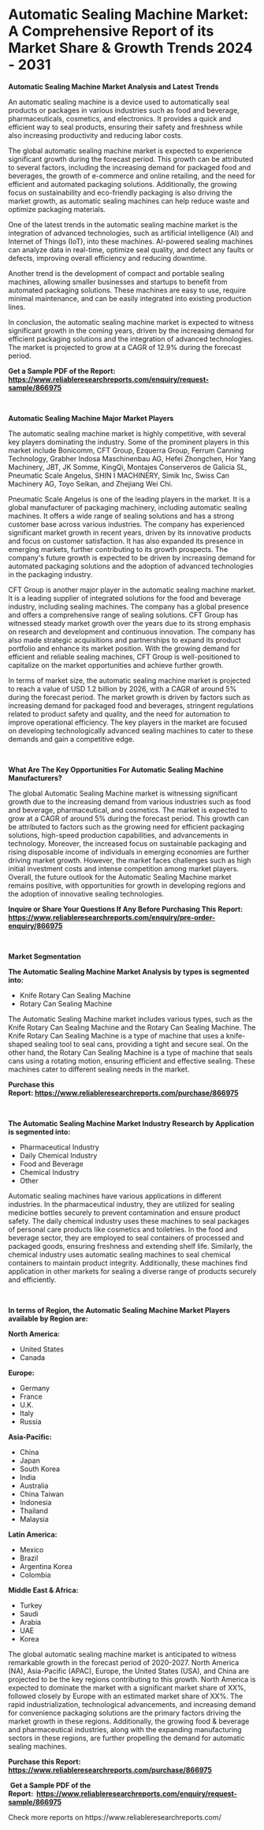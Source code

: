 <p><h1>Automatic Sealing Machine Market: A Comprehensive Report of its Market Share & Growth Trends 2024 - 2031</h1></p><p><strong>Automatic Sealing Machine Market Analysis and Latest Trends</strong></p>
<p><p>An automatic sealing machine is a device used to automatically seal products or packages in various industries such as food and beverage, pharmaceuticals, cosmetics, and electronics. It provides a quick and efficient way to seal products, ensuring their safety and freshness while also increasing productivity and reducing labor costs.</p><p>The global automatic sealing machine market is expected to experience significant growth during the forecast period. This growth can be attributed to several factors, including the increasing demand for packaged food and beverages, the growth of e-commerce and online retailing, and the need for efficient and automated packaging solutions. Additionally, the growing focus on sustainability and eco-friendly packaging is also driving the market growth, as automatic sealing machines can help reduce waste and optimize packaging materials.</p><p>One of the latest trends in the automatic sealing machine market is the integration of advanced technologies, such as artificial intelligence (AI) and Internet of Things (IoT), into these machines. AI-powered sealing machines can analyze data in real-time, optimize seal quality, and detect any faults or defects, improving overall efficiency and reducing downtime.</p><p>Another trend is the development of compact and portable sealing machines, allowing smaller businesses and startups to benefit from automated packaging solutions. These machines are easy to use, require minimal maintenance, and can be easily integrated into existing production lines.</p><p>In conclusion, the automatic sealing machine market is expected to witness significant growth in the coming years, driven by the increasing demand for efficient packaging solutions and the integration of advanced technologies. The market is projected to grow at a CAGR of 12.9% during the forecast period.</p></p>
<p><strong>Get a Sample PDF of the Report:&nbsp; <a href="https://www.reliableresearchreports.com/enquiry/request-sample/866975">https://www.reliableresearchreports.com/enquiry/request-sample/866975</a></strong></p>
<p>&nbsp;</p>
<p><strong>Automatic Sealing Machine Major Market Players</strong></p>
<p><p>The automatic sealing machine market is highly competitive, with several key players dominating the industry. Some of the prominent players in this market include Bonicomm, CFT Group, Ezquerra Group, Ferrum Canning Technology, Grabher Indosa Maschinenbau AG, Hefei Zhongchen, Hor Yang Machinery, JBT, JK Somme, KingQi, Montajes Conserveros de Galicia SL, Pneumatic Scale Angelus, SHIN I MACHINERY, Simik Inc, Swiss Can Machinery AG, Toyo Seikan, and Zhejiang Wei Chi. </p><p>Pneumatic Scale Angelus is one of the leading players in the market. It is a global manufacturer of packaging machinery, including automatic sealing machines. It offers a wide range of sealing solutions and has a strong customer base across various industries. The company has experienced significant market growth in recent years, driven by its innovative products and focus on customer satisfaction. It has also expanded its presence in emerging markets, further contributing to its growth prospects. The company's future growth is expected to be driven by increasing demand for automated packaging solutions and the adoption of advanced technologies in the packaging industry. </p><p>CFT Group is another major player in the automatic sealing machine market. It is a leading supplier of integrated solutions for the food and beverage industry, including sealing machines. The company has a global presence and offers a comprehensive range of sealing solutions. CFT Group has witnessed steady market growth over the years due to its strong emphasis on research and development and continuous innovation. The company has also made strategic acquisitions and partnerships to expand its product portfolio and enhance its market position. With the growing demand for efficient and reliable sealing machines, CFT Group is well-positioned to capitalize on the market opportunities and achieve further growth.</p><p>In terms of market size, the automatic sealing machine market is projected to reach a value of USD 1.2 billion by 2026, with a CAGR of around 5% during the forecast period. The market growth is driven by factors such as increasing demand for packaged food and beverages, stringent regulations related to product safety and quality, and the need for automation to improve operational efficiency. The key players in the market are focused on developing technologically advanced sealing machines to cater to these demands and gain a competitive edge.</p></p>
<p>&nbsp;</p>
<p><strong>What Are The Key Opportunities For Automatic Sealing Machine Manufacturers?</strong></p>
<p><p>The global Automatic Sealing Machine market is witnessing significant growth due to the increasing demand from various industries such as food and beverage, pharmaceutical, and cosmetics. The market is expected to grow at a CAGR of around 5% during the forecast period. This growth can be attributed to factors such as the growing need for efficient packaging solutions, high-speed production capabilities, and advancements in technology. Moreover, the increased focus on sustainable packaging and rising disposable income of individuals in emerging economies are further driving market growth. However, the market faces challenges such as high initial investment costs and intense competition among market players. Overall, the future outlook for the Automatic Sealing Machine market remains positive, with opportunities for growth in developing regions and the adoption of innovative sealing technologies.</p></p>
<p><strong>Inquire or Share Your Questions If Any Before Purchasing This Report: <a href="https://www.reliableresearchreports.com/enquiry/pre-order-enquiry/866975">https://www.reliableresearchreports.com/enquiry/pre-order-enquiry/866975</a></strong></p>
<p>&nbsp;</p>
<p><strong>Market Segmentation</strong></p>
<p><strong>The Automatic Sealing Machine Market Analysis by types is segmented into:</strong></p>
<p><ul><li>Knife Rotary Can Sealing Machine</li><li>Rotary Can Sealing Machine</li></ul></p>
<p><p>The Automatic Sealing Machine market includes various types, such as the Knife Rotary Can Sealing Machine and the Rotary Can Sealing Machine. The Knife Rotary Can Sealing Machine is a type of machine that uses a knife-shaped sealing tool to seal cans, providing a tight and secure seal. On the other hand, the Rotary Can Sealing Machine is a type of machine that seals cans using a rotating motion, ensuring efficient and effective sealing. These machines cater to different sealing needs in the market.</p></p>
<p><strong>Purchase this Report:&nbsp;<a href="https://www.reliableresearchreports.com/purchase/866975">https://www.reliableresearchreports.com/purchase/866975</a></strong></p>
<p>&nbsp;</p>
<p><strong>The Automatic Sealing Machine Market Industry Research by Application is segmented into:</strong></p>
<p><ul><li>Pharmaceutical Industry</li><li>Daily Chemical Industry</li><li>Food and Beverage</li><li>Chemical Industry</li><li>Other</li></ul></p>
<p><p>Automatic sealing machines have various applications in different industries. In the pharmaceutical industry, they are utilized for sealing medicine bottles securely to prevent contamination and ensure product safety. The daily chemical industry uses these machines to seal packages of personal care products like cosmetics and toiletries. In the food and beverage sector, they are employed to seal containers of processed and packaged goods, ensuring freshness and extending shelf life. Similarly, the chemical industry uses automatic sealing machines to seal chemical containers to maintain product integrity. Additionally, these machines find application in other markets for sealing a diverse range of products securely and efficiently.</p></p>
<p>&nbsp;</p>
<p><strong>In terms of Region, the Automatic Sealing Machine Market Players available by Region are:</strong></p>
<p>
    <p> <strong> North America: </strong>
        <ul>
            <li>United States</li>
            <li>Canada</li>
        </ul>
        </p> 
    <p> <strong> Europe: </strong>
        <ul>
            <li>Germany</li>
            <li>France</li>
            <li>U.K.</li>
            <li>Italy</li>
            <li>Russia</li>
        </ul>
        </p> 
    <p> <strong> Asia-Pacific: </strong>
        <ul>
            <li>China</li>
            <li>Japan</li>
            <li>South Korea</li>
            <li>India</li>
            <li>Australia</li>
            <li>China Taiwan</li>
            <li>Indonesia</li>
            <li>Thailand</li>
            <li>Malaysia</li>
        </ul>
        </p> 
    <p> <strong> Latin America: </strong>
        <ul>
            <li>Mexico</li>
            <li>Brazil</li>
            <li>Argentina Korea</li>
            <li>Colombia</li>
        </ul>
        </p> 
    <p> <strong> Middle East & Africa: </strong>
        <ul>
            <li>Turkey</li>
            <li>Saudi</li>
            <li>Arabia</li>
            <li>UAE</li>
            <li>Korea</li>
        </ul>
    </p>
    </p>
<p><p>The global automatic sealing machine market is anticipated to witness remarkable growth in the forecast period of 2020-2027. North America (NA), Asia-Pacific (APAC), Europe, the United States (USA), and China are projected to be the key regions contributing to this growth. North America is expected to dominate the market with a significant market share of XX%, followed closely by Europe with an estimated market share of XX%. The rapid industrialization, technological advancements, and increasing demand for convenience packaging solutions are the primary factors driving the market growth in these regions. Additionally, the growing food & beverage and pharmaceutical industries, along with the expanding manufacturing sectors in these regions, are further propelling the demand for automatic sealing machines.</p></p>
<p><strong>Purchase this Report: <a href="https://www.reliableresearchreports.com/purchase/866975">https://www.reliableresearchreports.com/purchase/866975</a></strong></p>
<p>&nbsp;<strong>Get a Sample PDF of the Report:&nbsp;&nbsp;<a href="https://www.reliableresearchreports.com/enquiry/request-sample/866975">https://www.reliableresearchreports.com/enquiry/request-sample/866975</a></strong></p>
<p><strong></strong></p>
<p>Check more reports on https://www.reliableresearchreports.com/</p>
